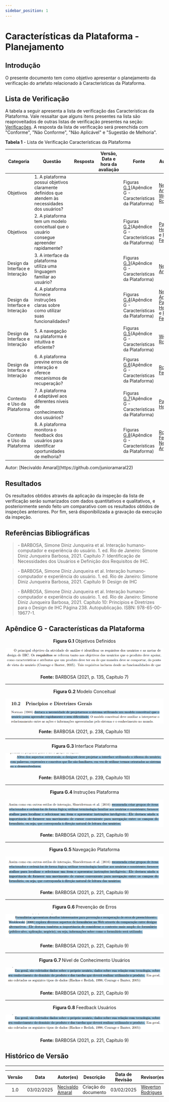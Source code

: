 ```yaml
---
sidebar_position: 1
---
```


# Características da Plataforma - Planejamento

## Introdução

O presente documento tem como objetivo apresentar o planejamento da verificação do artefato relacionado à Características da Plataforma.

## Lista de Verificação

A tabela a seguir apresenta a lista de verificação das Características da Plataforma. Vale ressaltar que alguns itens presentes na lista são reaproveitados de outras listas de verificação presentes na seção: [Verificações](/docs/category/verificações). A resposta da lista de verificação será preenchida com "Conforme", "Não Conforme", "Não Aplicável" e "Sugestão de Melhoria". 

<p style={{ textAlign: 'center', fontSize: '18px' }}><b>Tabela 1</b> - Lista de Verificação Características da Plataforma</p>

| Categoria | Questão | Resposta | Versão, Data e hora da avaliação | Fonte | Autor(es) |
|-----------|---------|----------|----------------------------------|-------|-----------|
| Objetivos | 1. A plataforma possui objetivos claramente definidos que atendem às necessidades dos usuários?|          |          |  Figuras [G.1](./caracteristicasPlataforma.md#apêndice-g---características-da-plataforma)(Apêndice G - Características da Plataforma) |   [Necivaldo Amaral](https://github.com/junioramaral22) e [Weverton Rodrigues](https://github.com/vevetin)   |
| Objetivos | 2. A plataforma tem um modelo conceitual que o usuário consegue apreender rapidamente?|          |          |  Figuras [G.2](./caracteristicasPlataforma.md#apêndice-g---características-da-plataforma)(Apêndice G - Características da Plataforma) |   [Paulo Henrique](https://github.com/paulomh) e [Rodrigo Ferreira](https://github.com/rodwendrel) |
| Design da Interface e Interação | 3. A interface da plataforma utiliza uma linguagem familiar ao usuário?|          |          |  Figuras [G.3](./caracteristicasPlataforma.md#apêndice-g---características-da-plataforma)(Apêndice G - Características da Plataforma) |     [Necivaldo Amaral](https://github.com/junioramaral22) |
| Design da Interface e Interação | 4. A plataforma fornece instruções claras sobre como utilizar suas funcionalidades?|          |          |  Figuras [G.4](./caracteristicasPlataforma.md#apêndice-g---características-da-plataforma)(Apêndice G - Características da Plataforma) |     [Necivaldo Amaral](https://github.com/junioramaral22), [Paulo Henrique](https://github.com/paulomh) e [Rodrigo Ferreira](https://github.com/rodwendrel)|
| Design da Interface e Interação | 5. A navegação na plataforma é intuitiva e eficiente?|          |          |  Figuras [G.5](./caracteristicasPlataforma.md#apêndice-g---características-da-plataforma)(Apêndice G - Características da Plataforma) | [Weverton Rodrigues](https://github.com/vevetin) |
| Design da Interface e Interação | 6. A plataforma previne erros de interação e oferece mecanismos de recuperação?|          |          |  Figuras [G.6](./caracteristicasPlataforma.md#apêndice-g---características-da-plataforma)(Apêndice G - Características da Plataforma) | [Rodrigo Ferreira](https://github.com/rodwendrel) |
| Contexto e Uso da Plataforma | 7. A plataforma é adaptável aos diferentes níveis de conhecimento dos usuários?|          |          |  Figuras [G.7](./caracteristicasPlataforma.md#apêndice-g---características-da-plataforma)(Apêndice G - Características da Plataforma) | [Paulo Henrique](https://github.com/paulomh)   |
| Contexto e Uso da Plataforma | 8. A plataforma monitora o feedback dos usuários para identificar oportunidades de melhoria?|          |          |  Figuras [G.8](./caracteristicasPlataforma.md#apêndice-g---características-da-plataforma)(Apêndice G - Características da Plataforma) | [Rodrigo Ferreira](https://github.com/rodwendrel) e [Necivaldo Amaral](https://github.com/junioramaral22)   |


<p style={{ textAlign: 'center', fontSize: '17px' }}>Autor: [Necivaldo Amaral](https://github.com/junioramaral22) </p>

## Resultados

Os resultados obtidos através da aplicação da inspeção da lista de verificação serão sumarizados com dados quantitativos e qualitativos, e posteriormente sendo feito um comparativo com os resultados obtidos de inspeções anteriores. Por fim, será disponibilizada a gravação da execução da inspeção.

## Referências Bibliográficas

> \- BARBOSA, Simone Diniz Junqueira et al. Interação humano-computador e experiência do usuário. 1. ed. Rio de Janeiro: Simone Diniz Junqueira Barbosa, 2021. Capítulo 7: Identificação de Necessidades dos Usuários e Definição dos Requisitos de IHC.

> \- BARBOSA, Simone Diniz Junqueira et al. Interação humano-computador e experiência do usuário. 1. ed. Rio de Janeiro: Simone Diniz Junqueira Barbosa, 2021. Capítulo 9: Design de IHC

> \- BARBOSA, Simone Diniz Junqueira et al. Interação humano-computador e experiência do usuário. 1. ed. Rio de Janeiro: Simone Diniz Junqueira Barbosa, 2021. Capítulo 10: Princípios e Diretrizes para o Design de IHC Página 238. Autopublicação. ISBN: 978-65-00-19677-1.

## Apêndice G - Características da Plataforma

<center>

<p style={{ textAlign: 'center', fontSize: '18px' }}><b>Figura G.1 </b>Objetivos Definidos</p>

![Objetivos Definidos](../../assets/caracteristicasPlataforma1.png)

<p style={{ textAlign: 'center', fontSize: '18px' }}><b>Fonte:</b> BARBOSA (2021, p. 135, Capítulo 7)</p>

</center>

---

<center>
<p style={{ textAlign: 'center', fontSize: '18px' }}><b>Figura G.2 </b>Modelo Conceitual</p>

![Modelo Conceitual](../../assets/caracteristicasPlataforma2.png)

<p style={{ textAlign: 'center', fontSize: '18px' }}><b>Fonte:</b> BARBOSA (2021, p. 238, Capítulo 10)</p>

</center>

---

<center>
<p style={{ textAlign: 'center', fontSize: '18px' }}><b>Figura G.3 </b>Interface Plataforma</p>

![Interface Plataforma](../../assets/caracteristicasPlataforma3.png)

<p style={{ textAlign: 'center', fontSize: '18px' }}><b>Fonte:</b> BARBOSA (2021, p. 239, Capítulo 10)</p>

</center>

---

<center>
<p style={{ textAlign: 'center', fontSize: '18px' }}><b>Figura G.4 </b>Instruções Plataforma</p>

![Instruções Plataforma](../../assets/caracteristicasPlataforma4.png)

<p style={{ textAlign: 'center', fontSize: '18px' }}><b>Fonte:</b> BARBOSA (2021, p. 221, Capítulo 9)</p>

</center>

---

<center>
<p style={{ textAlign: 'center', fontSize: '18px' }}><b>Figura G.5 </b>Navegação Plataforma</p>

![Navegação Plataforma](../../assets/caracteristicasPlataforma4.png)

<p style={{ textAlign: 'center', fontSize: '18px' }}><b>Fonte:</b> BARBOSA (2021, p. 221, Capítulo 9)</p>

</center>

---

<center>
<p style={{ textAlign: 'center', fontSize: '18px' }}><b>Figura G.6 </b>Prevenção de Erros</p>

![Prevenção de Erros](../../assets/caracteristicasPlataforma5.png)

<p style={{ textAlign: 'center', fontSize: '18px' }}><b>Fonte:</b> BARBOSA (2021, p. 221, Capítulo 9)</p>

</center>

---

<center>
<p style={{ textAlign: 'center', fontSize: '18px' }}><b>Figura G.7 </b>Nível de Conhecimento Usuários</p>

![Nível de Conhecimento Usúarios](../../assets/caracteristicasPlataforma6.png)

<p style={{ textAlign: 'center', fontSize: '18px' }}><b>Fonte:</b> BARBOSA (2021, p. 221, Capítulo 9)</p>

</center>

---

<center>
<p style={{ textAlign: 'center', fontSize: '18px' }}><b>Figura G.8 </b>Feedback Usuários</p>

![Feedback Usuários](../../assets/caracteristicasPlataforma6.png)

<p style={{ textAlign: 'center', fontSize: '18px' }}><b>Fonte:</b> BARBOSA (2021, p. 221, Capítulo 9)</p>

</center>

## Histórico de Versão
---
| Versão | Data | Autor(es) | Descrição | Data de Revisão | Revisor(es) |
|:---:|:---:|---|---|:---:|---|
| 1.0 | 03/02/2025 | [Necivaldo Amaral](https://github.com/junioramaral22) | Criação do documento | 03/02/2025 |[Weverton Rodrigues](https://github.com/vevetin)|